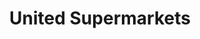 ---
title: "United Supermarkets"
url: /amarillo/united-supermarkets-south-soncy-road/
shop: Supermarkt
---